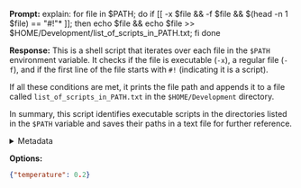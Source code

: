 **Prompt:**
explain: for file in $PATH; do if [[ -x $file && -f $file && $(head -n 1 $file) == "#!"* ]]; then echo $file && echo $file >> $HOME/Development/list_of_scripts_in_PATH.txt; fi done


**Response:**
This is a shell script that iterates over each file in the `$PATH` environment variable. It checks if the file is executable (`-x`), a regular file (`-f`), and if the first line of the file starts with `#!` (indicating it is a script). 

If all these conditions are met, it prints the file path and appends it to a file called `list_of_scripts_in_PATH.txt` in the `$HOME/Development` directory.

In summary, this script identifies executable scripts in the directories listed in the `$PATH` variable and saves their paths in a text file for further reference.

<details><summary>Metadata</summary>

- Duration: 4580 ms
- Datetime: 2023-08-15T18:00:54.192990
- Model: gpt-3.5-turbo-0613

</details>

**Options:**
```json
{"temperature": 0.2}
```

